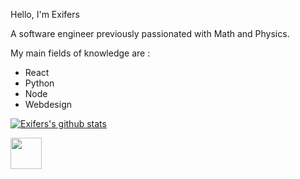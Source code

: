 Hello, I'm Exifers

A software engineer previously passionated with Math and Physics.

My main fields of knowledge are :

- React
- Python
- Node
- Webdesign

[![Exifers's github stats](https://github-readme-stats.vercel.app/api?username=Exifers)](https://github.com/anuraghazra/github-readme-stats)

[<img src="https://cdn.iconscout.com/icon/free/png-256/twitter-213-569318.png" width="50" height="50">](https://twitter.com/Xofocle)
